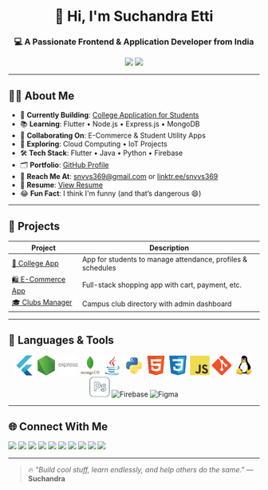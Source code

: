 <h1 align="center">👋 Hi, I'm Suchandra Etti</h1>

<h3 align="center">💻 A Passionate Frontend & Application Developer from India</h3>

<p align="center">
  <img src="https://img.shields.io/badge/Frontend%20Developer-%F0%9F%92%BB-blue" />
  <img src="https://img.shields.io/badge/Application%20Development-Flutter%20%26%20Node.js-brightgreen" />
</p>

---

## 👨‍💻 About Me

- 🔨 **Currently Building**: [College Application for Students](https://play.google.com/store/apps/details?id=com.technicalhub.hoot&hl=en-US)
- 📚 **Learning**: Flutter • Node.js • Express.js • MongoDB
- 🤝 **Collaborating On**: E-Commerce & Student Utility Apps
- 🚀 **Exploring**: Cloud Computing • IoT Projects
- 🛠️ **Tech Stack**: Flutter • Java • Python • Firebase
- 🗂️ **Portfolio**: [GitHub Profile](https://github.com/SnvvSuchandraEtti)
- 📩 **Reach Me At**: [snvvs369@gmail.com](mailto:snvvs369@gmail.com) or [linktr.ee/snvvs369](https://linktr.ee/snvvs369)
- 🧾 **Resume**: [View Resume](https://drive.google.com/file/d/1FjYTd5Va84wmQcAx1R5VXa1S0jAf2xyF/view)
- 😂 **Fun Fact**: I think I'm funny (and that’s dangerous 😄)

---

## 🚀 Projects

| Project | Description |
|--------|-------------|
| [📱 College App](https://play.google.com/store/apps/details?id=com.technicalhub.hoot&hl=en-US) | App for students to manage attendance, profiles & schedules |
| [🛍️ E-Commerce App](https://github.com/SnvvSuchandraEtti/ShopNest) | Full-stack shopping app with cart, payment, etc. |
| [🎓 Clubs Manager](https://github.com/SnvvSuchandraEtti/ACLUB) | Campus club directory with admin dashboard |

---

## 🧰 Languages & Tools

<div align="center">

<img src="https://raw.githubusercontent.com/devicons/devicon/master/icons/flutter/flutter-original.svg" alt="Flutter" height="40"/>
<img src="https://raw.githubusercontent.com/devicons/devicon/master/icons/nodejs/nodejs-original.svg" alt="Node.js" height="40"/>
<img src="https://raw.githubusercontent.com/devicons/devicon/master/icons/express/express-original-wordmark.svg" alt="Express.js" height="40"/>
<img src="https://raw.githubusercontent.com/devicons/devicon/master/icons/mongodb/mongodb-original-wordmark.svg" alt="MongoDB" height="40"/>
<img src="https://raw.githubusercontent.com/devicons/devicon/master/icons/java/java-original.svg" alt="Java" height="40"/>
<img src="https://raw.githubusercontent.com/devicons/devicon/master/icons/python/python-original.svg" alt="Python" height="40"/>
<img src="https://raw.githubusercontent.com/devicons/devicon/master/icons/html5/html5-original.svg" alt="HTML5" height="40"/>
<img src="https://raw.githubusercontent.com/devicons/devicon/master/icons/css3/css3-original.svg" alt="CSS3" height="40"/>
<img src="https://raw.githubusercontent.com/devicons/devicon/master/icons/javascript/javascript-original.svg" alt="JavaScript" height="40"/>
<img src="https://raw.githubusercontent.com/devicons/devicon/master/icons/git/git-original.svg" alt="Git" height="40"/>
<img src="https://raw.githubusercontent.com/devicons/devicon/master/icons/linux/linux-original.svg" alt="Linux" height="40"/>
<img src="https://raw.githubusercontent.com/devicons/devicon/master/icons/photoshop/photoshop-line.svg" alt="Photoshop" height="40"/>
<img src="https://www.vectorlogo.zone/logos/firebase/firebase-icon.svg" alt="Firebase" height="40"/>
<img src="https://www.vectorlogo.zone/logos/figma/figma-icon.svg" alt="Figma" height="40"/>

</div>

---

## 🌐 Connect With Me

<p align="center">

<a href="https://twitter.com/snvvs369"><img src="https://cdn.jsdelivr.net/npm/simple-icons@v5/icons/twitter.svg" height="30" /></a>
<a href="https://linkedin.com/in/suchandra-etti"><img src="https://cdn.jsdelivr.net/npm/simple-icons@v5/icons/linkedin.svg" height="30" /></a>
<a href="https://instagram.com/s.u.c.h.a.n.d.r.a"><img src="https://cdn.jsdelivr.net/npm/simple-icons@v5/icons/instagram.svg" height="30" /></a>
<a href="https://codeforces.com/profile/snvvs369"><img src="https://cdn.jsdelivr.net/npm/simple-icons@v5/icons/codeforces.svg" height="30" /></a>
<a href="https://www.hackerrank.com/profile/22a91a0570"><img src="https://cdn.jsdelivr.net/npm/simple-icons@v5/icons/hackerrank.svg" height="30" /></a>
<a href="https://leetcode.com/u/snvvsuchandraetti/"><img src="https://cdn.jsdelivr.net/npm/simple-icons@v5/icons/leetcode.svg" height="30" /></a>
<a href="https://dribbble.com/suchandra369"><img src="https://cdn.jsdelivr.net/npm/simple-icons@v5/icons/dribbble.svg" height="30" /></a>
<a href="https://www.behance.net/shivashiva187"><img src="https://cdn.jsdelivr.net/npm/simple-icons@v5/icons/behance.svg" height="30" /></a>
<a href="https://medium.com/@snvvs369"><img src="https://cdn.jsdelivr.net/npm/simple-icons@v5/icons/medium.svg" height="30" /></a>
<a href="https://www.youtube.com/@snvvs369/videos"><img src="https://cdn.jsdelivr.net/npm/simple-icons@v5/icons/youtube.svg" height="30" /></a>

</p>

---

> 🔥 _"Build cool stuff, learn endlessly, and help others do the same."_ — **Suchandra**
